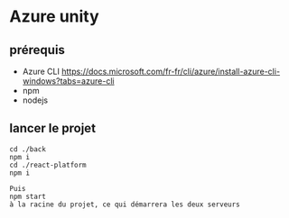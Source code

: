 # Azure unity 

## prérequis
 - Azure CLI https://docs.microsoft.com/fr-fr/cli/azure/install-azure-cli-windows?tabs=azure-cli
 - npm 
 - nodejs


 ## lancer le projet
```
cd ./back
npm i 
cd ./react-platform
npm i 

Puis
npm start
à la racine du projet, ce qui démarrera les deux serveurs
```







